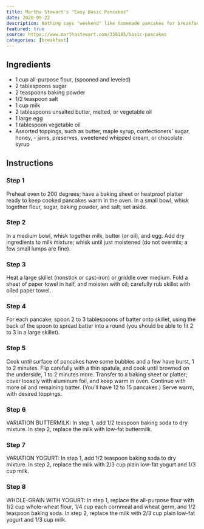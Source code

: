 ```yaml
---
title: Martha Stewart's "Easy Basic Pancakes"
date: 2020-05-22
description: Nothing says "weekend" like homemade pancakes for breakfast. Our easy recipe will help you whip them up in less than 30 minutes. Making pancake batter from scratch is so simple that you'll wonder why you never did it before!
featured: true
source: https://www.marthastewart.com/338185/basic-pancakes
categories: [breakfast]
---
```


## Ingredients

- 1 cup all-purpose flour, (spooned and leveled)
- 2 tablespoons sugar
- 2 teaspoons baking powder
- 1/2 teaspoon salt
- 1 cup milk
- 2 tablespoons unsalted butter, melted, or vegetable oil
- 1 large egg
- 1 tablespoon vegetable oil
- Assorted toppings, such as butter, maple syrup, confectioners' sugar, honey, - jams, preserves, sweetened whipped cream, or chocolate syrup

## Instructions

### Step 1

Preheat oven to 200 degrees; have a baking sheet or heatproof platter ready to keep cooked pancakes warm in the oven. In a small bowl, whisk together flour, sugar, baking powder, and salt; set aside.

### Step 2

In a medium bowl, whisk together milk, butter (or oil), and egg. Add dry ingredients to milk mixture; whisk until just moistened (do not overmix; a few small lumps are fine).

### Step 3

Heat a large skillet (nonstick or cast-iron) or griddle over medium. Fold a sheet of paper towel in half, and moisten with oil; carefully rub skillet with oiled paper towel.

### Step 4

For each pancake, spoon 2 to 3 tablespoons of batter onto skillet, using the back of the spoon to spread batter into a round (you should be able to fit 2 to 3 in a large skillet).

### Step 5

Cook until surface of pancakes have some bubbles and a few have burst, 1 to 2 minutes. Flip carefully with a thin spatula, and cook until browned on the underside, 1 to 2 minutes more. Transfer to a baking sheet or platter; cover loosely with aluminum foil, and keep warm in oven. Continue with more oil and remaining batter. (You'll have 12 to 15 pancakes.) Serve warm, with desired toppings.

### Step 6

VARIATION BUTTERMILK: In step 1, add 1/2 teaspoon baking soda to dry mixture. In step 2, replace the milk with low-fat buttermilk.

### Step 7

VARIATION YOGURT: In step 1, add 1/2 teaspoon baking soda to dry mixture. In step 2, replace the milk with 2/3 cup plain low-fat yogurt and 1/3 cup milk.

### Step 8

WHOLE-GRAIN WITH YOGURT: In step 1, replace the all-purpose flour with 1/2 cup whole-wheat flour, 1/4 cup each cornmeal and wheat germ, and 1/2 teaspoon baking soda. In step 2, replace the milk with 2/3 cup plain low-fat yogurt and 1/3 cup milk.
